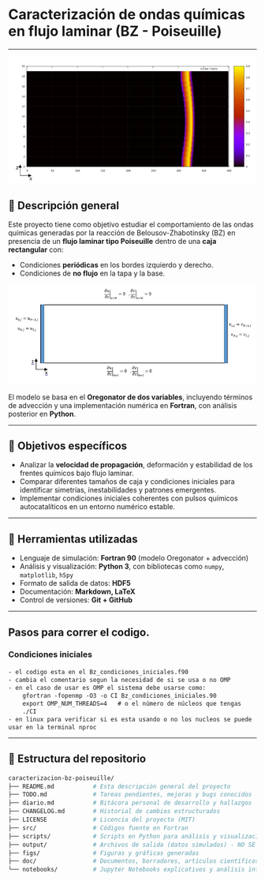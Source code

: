 # Caracterización de ondas químicas en flujo laminar (BZ - Poiseuille)

---
![Flujo laminar de Poiseuille](figs/poiseulle.jpg)
## 🧪 Descripción general

Este proyecto tiene como objetivo estudiar el comportamiento de las ondas químicas generadas por la reacción de Belousov-Zhabotinsky (BZ) en presencia de un **flujo laminar tipo Poiseuille** dentro de una **caja rectangular** con:

- Condiciones **periódicas** en los bordes izquierdo y derecho.
- Condiciones de **no flujo** en la tapa y la base.

![Esquema de condiciones de frontera](figs/c_frontera.jpg)


El modelo se basa en el **Oregonator de dos variables**, incluyendo términos de advección y una implementación numérica en **Fortran**, con análisis posterior en **Python**.

---

## 🎯 Objetivos específicos

- Analizar la **velocidad de propagación**, deformación y estabilidad de los frentes químicos bajo flujo laminar.
- Comparar diferentes tamaños de caja y condiciones iniciales para identificar simetrías, inestabilidades y patrones emergentes.
- Implementar condiciones iniciales coherentes con pulsos químicos autocatalíticos en un entorno numérico estable.

---

## 🔧 Herramientas utilizadas

- Lenguaje de simulación: **Fortran 90** (modelo Oregonator + advección)
- Análisis y visualización: **Python 3**, con bibliotecas como `numpy`, `matplotlib`, `h5py`
- Formato de salida de datos: **HDF5**
- Documentación: **Markdown, LaTeX**
- Control de versiones: **Git + GitHub**

---

## Pasos para correr el codigo.
### Condiciones iniciales
    - el codigo esta en el Bz_condiciones_iniciales.f90
    - cambia el comentario segun la necesidad de si se usa o no OMP
    - en el caso de usar es OMP el sistema debe usarse como:
        gfortran -fopenmp -O3 -o CI Bz_condiciones_iniciales.90
        export OMP_NUM_THREADS=4   # o el número de núcleos que tengas
        ./CI
    - en linux para verificar si es esta usando o no los nucleos se puede usar en la terminal nproc

---

## 📁 Estructura del repositorio

```bash
caracterizacion-bz-poiseuille/
├── README.md           # Esta descripción general del proyecto
├── TODO.md             # Tareas pendientes, mejoras y bugs conocidos
├── diario.md           # Bitácora personal de desarrollo y hallazgos
├── CHANGELOG.md        # Historial de cambios estructurados
├── LICENSE             # Licencia del proyecto (MIT)
├── src/                # Códigos fuente en Fortran
├── scripts/            # Scripts en Python para análisis y visualización
├── output/             # Archivos de salida (datos simulados) - NO SE SUBEN a GitHub
├── figs/               # Figuras y gráficas generadas
├── doc/                # Documentos, borradores, artículos científicos
└── notebooks/          # Jupyter Notebooks explicativos y análisis interactivo


